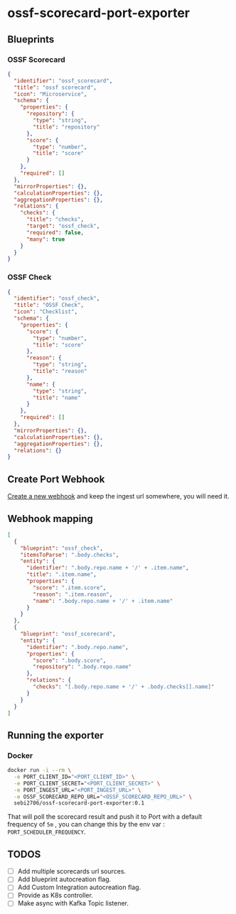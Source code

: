 # ossf-scorecard-port-exporter

## Blueprints

### OSSF Scorecard

```json
{
  "identifier": "ossf_scorecard",
  "title": "ossf scorecard",
  "icon": "Microservice",
  "schema": {
    "properties": {
      "repository": {
        "type": "string",
        "title": "repository"
      },
      "score": {
        "type": "number",
        "title": "score"
      }
    },
    "required": []
  },
  "mirrorProperties": {},
  "calculationProperties": {},
  "aggregationProperties": {},
  "relations": {
    "checks": {
      "title": "checks",
      "target": "ossf_check",
      "required": false,
      "many": true
    }
  }
}
```
### OSSF Check

```json
{
  "identifier": "ossf_check",
  "title": "OSSF Check",
  "icon": "Checklist",
  "schema": {
    "properties": {
      "score": {
        "type": "number",
        "title": "score"
      },
      "reason": {
        "type": "string",
        "title": "reason"
      },
      "name": {
        "type": "string",
        "title": "name"
      }
    },
    "required": []
  },
  "mirrorProperties": {},
  "calculationProperties": {},
  "aggregationProperties": {},
  "relations": {}
}
```
## Create Port Webhook

[Create a new webhook](https://docs.port.io/build-your-software-catalog/custom-integration/webhook/#create-a-custom-webhook) and keep the ingest url somewhere, you will need it. 

## Webhook mapping

```json
[
  {
    "blueprint": "ossf_check",
    "itemsToParse": ".body.checks",
    "entity": {
      "identifier": ".body.repo.name + '/' + .item.name",
      "title": ".item.name",
      "properties": {
        "score": ".item.score",
        "reason": ".item.reason",
        "name": ".body.repo.name + '/' + .item.name"
      }
    }
  },
  {
    "blueprint": "ossf_scorecard",
    "entity": {
      "identifier": ".body.repo.name",
      "properties": {
        "score": ".body.score",
        "repository": ".body.repo.name"
      },
      "relations": {
        "checks": "[.body.repo.name + '/' + .body.checks[].name]"
      }
    }
  }
]
```

## Running the exporter

### Docker

```bash
docker run -i --rm \
  -e PORT_CLIENT_ID="<PORT_CLIENT_ID>" \
  -e PORT_CLIENT_SECRET="<PORT_CLIENT_SECRET>" \
  -e PORT_INGEST_URL="<PORT_INGEST_URL>" \
  -e OSSF_SCORECARD_REPO_URL="<OSSF_SCORECARD_REPO_URL>" \
  sebi2706/ossf-scorecard-port-exporter:0.1
```
That will poll the scorecard result and push it to Port with a default frequency of `5m` , you can change this by the env var : `PORT_SCHEDULER_FREQUENCY`.

## TODOS

- [ ] Add multiple scorecards url sources.
- [ ] Add blueprint autocreation flag.
- [ ] Add Custom Integration autocreation flag.
- [ ] Provide as K8s controller.
- [ ] Make async with Kafka Topic listener.
